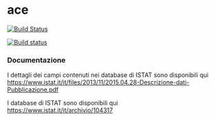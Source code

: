 # ace

[![Build Status](https://travis-ci.com/physycom/ace.svg?branch=master)](https://travis-ci.com/physycom/ace)

[![Build status](https://ci.appveyor.com/api/projects/status/kcl6000vv11rwxca?svg=true)](https://ci.appveyor.com/project/cenit/ace)

### Documentazione
I dettagli dei campi contenuti nei database di ISTAT sono disponibili qui
https://www.istat.it/it/files/2013/11/2015.04.28-Descrizione-dati-Pubblicazione.pdf


I database di ISTAT sono disponibili qui
https://www.istat.it/it/archivio/104317

